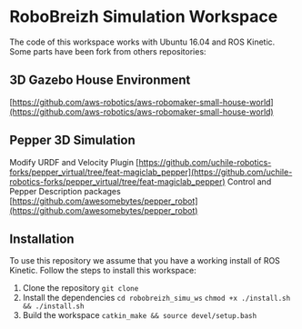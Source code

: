 RoboBreizh Simulation Workspace
==============

The code of this workspace works with Ubuntu 16.04 and ROS Kinetic. 
Some parts have been fork from others repositories:

## 3D Gazebo House Environment
[https://github.com/aws-robotics/aws-robomaker-small-house-world](https://github.com/aws-robotics/aws-robomaker-small-house-world)

## Pepper 3D Simulation
Modify URDF and Velocity Plugin
[https://github.com/uchile-robotics-forks/pepper_virtual/tree/feat-magiclab_pepper](https://github.com/uchile-robotics-forks/pepper_virtual/tree/feat-magiclab_pepper)
Control and Pepper Description packages
[https://github.com/awesomebytes/pepper_robot](https://github.com/awesomebytes/pepper_robot)

## Installation
To use this repository we assume that you have a working install of ROS Kinetic.
Follow the steps to install this workspace:
1. Clone the repository 
`git clone `
2. Install the dependencies
`cd robobreizh_simu_ws`
`chmod +x ./install.sh && ./install.sh`
3. Build the workspace
`catkin_make && source devel/setup.bash`
